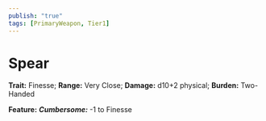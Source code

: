 ```yaml
---
publish: "true"
tags: [PrimaryWeapon, Tier1]
---
```

# Spear

**Trait:** Finesse; **Range:** Very Close; **Damage:** d10+2 physical; **Burden:** Two-Handed

**Feature:** ***Cumbersome:*** -1 to Finesse
